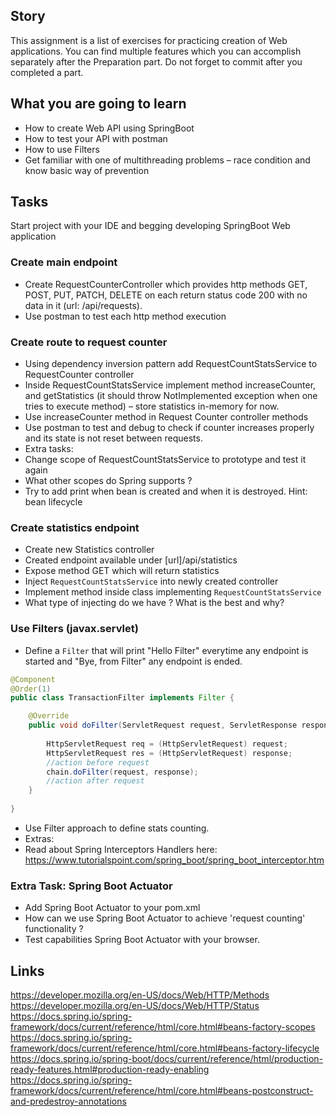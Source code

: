 ## Story
This assignment is a list of exercises for practicing creation of Web applications. You can find multiple features which you can accomplish separately after the Preparation part. Do not forget to commit after you completed a part.

## What you are going to learn
- How to create Web API using SpringBoot 
- How to test your API with postman
- How to use Filters
- Get familiar with one of multithreading problems – race condition and know basic way of prevention

## Tasks
Start project with your IDE and begging developing SpringBoot Web application

### Create main endpoint
- Create RequestCounterController which provides http methods GET, POST, PUT, PATCH, DELETE on each return status  code 200 with no data in it (url: /api/requests).
- Use postman to test each http method execution 

### Create route to request counter
- Using dependency inversion pattern add RequestCountStatsService to RequestCounter controller
- Inside RequestCountStatsService implement method increaseCounter, and getStatistics (it should throw NotImplemented exception when one tries to execute method) – store statistics in-memory for now.
- Use increaseCounter method in Request Counter controller methods
- Use postman to test and debug to check if counter increases properly and its state is not reset between requests. 
- Extra tasks:
- Change scope of RequestCountStatsService to prototype and test it again
- What other scopes do Spring supports ?
- Try to add print when bean is created and when it is destroyed. Hint: bean lifecycle

### Create statistics endpoint
- Create new Statistics controller
- Created endpoint available under [url]/api/statistics
- Expose method GET which will return statistics
- Inject `RequestCountStatsService` into newly created controller
- Implement method inside class implementing `RequestCountStatsService`
- What type of injecting do we have ? What is the best and why?


### Use Filters (javax.servlet)
- Define a `Filter` that will print "Hello Filter" everytime any endpoint is started and "Bye, from Filter" any endpoint is ended.
```java
@Component
@Order(1)
public class TransactionFilter implements Filter {

    @Override
    public void doFilter(ServletRequest request, ServletResponse response, FilterChain chain) throws IOException, ServletException {
 
        HttpServletRequest req = (HttpServletRequest) request;
        HttpServletRequest res = (HttpServletRequest) response;
        //action before request
        chain.doFilter(request, response);
        //action after request
    }
    
}
```
- Use Filter approach to define stats counting.
- Extras: 
- Read about Spring Interceptors Handlers here: https://www.tutorialspoint.com/spring_boot/spring_boot_interceptor.htm


### Extra Task: Spring Boot Actuator 
- Add Spring Boot Actuator to your pom.xml
- How can we use Spring Boot Actuator to achieve 'request counting' functionality ?
- Test capabilities Spring Boot Actuator with your browser.

## Links
https://developer.mozilla.org/en-US/docs/Web/HTTP/Methods
https://developer.mozilla.org/en-US/docs/Web/HTTP/Status
https://docs.spring.io/spring-framework/docs/current/reference/html/core.html#beans-factory-scopes
https://docs.spring.io/spring-framework/docs/current/reference/html/core.html#beans-factory-lifecycle
https://docs.spring.io/spring-boot/docs/current/reference/html/production-ready-features.html#production-ready-enabling
https://docs.spring.io/spring-framework/docs/current/reference/html/core.html#beans-postconstruct-and-predestroy-annotations